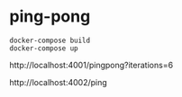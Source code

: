 # ping-pong

```
docker-compose build
docker-compose up
```

http://localhost:4001/pingpong?iterations=6


http://localhost:4002/ping
